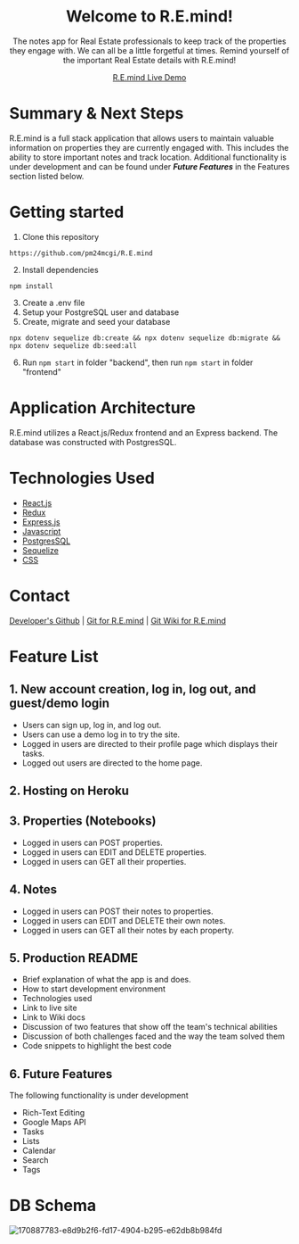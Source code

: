 <h1 align="center">Welcome to R.E.mind!</h1>

<p align="center">The notes app for Real Estate professionals to keep track of the properties they engage with.
We can all be a little forgetful at times. Remind yourself of the important Real Estate details with R.E.mind!</p>

<p align="center"><a  href="https://r-e-mind.herokuapp.com/">R.E.mind Live Demo</a></p>

# Summary & Next Steps

R.E.mind is a full stack application that allows users to maintain valuable information on properties they are currently engaged with. This includes the ability to store important notes and track location. Additional functionality is under development and can be found under **_Future Features_** in the Features section listed below.

# Getting started
1. Clone this repository
```
https://github.com/pm24mcgi/R.E.mind
```
2. Install dependencies
```
npm install
```
3. Create a .env file
4. Setup your PostgreSQL user and database
5. Create, migrate and seed your database
```
npx dotenv sequelize db:create && npx dotenv sequelize db:migrate && npx dotenv sequelize db:seed:all
```
6. Run `npm start` in folder "backend", then run `npm start` in folder "frontend"


# Application Architecture
R.E.mind utilizes a React.js/Redux frontend and an Express backend. The database was constructed with PostgresSQL.

# Technologies Used
* [React.js](https://reactjs.org/)
* [Redux](https://redux.js.org/)
* [Express.js](https://expressjs.com/)
* [Javascript](https://www.javascript.com/)
* [PostgresSQL](https://www.postgresql.org/)
* [Sequelize](https://sequelize.org/)
* [CSS](https://developer.mozilla.org/en-US/docs/Web/CSS)

# Contact
<a href="https://github.com/pm24mcgi">Developer's Github</a> | <a href="https://github.com/pm24mcgi/R.E.mind">Git for R.E.mind</a> |
<a href="https://github.com/pm24mcgi/R.E.mind/wiki">Git Wiki for R.E.mind</a>

# Feature List

## 1. New account creation, log in, log out, and guest/demo login
* Users can sign up, log in, and log out.
* Users can use a demo log in to try the site.
* Logged in users are directed to their profile page which displays their tasks.
* Logged out users are directed to the home page.

## 2. Hosting on Heroku

## 3. Properties (Notebooks)
* Logged in users can POST properties.
* Logged in users can EDIT and DELETE properties.
* Logged in users can GET all their properties.

## 4. Notes
* Logged in users can POST their notes to properties.
* Logged in users can EDIT and DELETE their own notes.
* Logged in users can GET all their notes by each property.

## 5. Production README
* Brief explanation of what the app is and does.
* How to start development environment
* Technologies used
* Link to live site
* Link to Wiki docs
* Discussion of two features that show off the team's technical abilities
* Discussion of both challenges faced and the way the team solved them
* Code snippets to highlight the best code

## 6. Future Features
The following functionality is under development
* Rich-Text Editing
* Google Maps API
* Tasks
* Lists
* Calendar
* Search
* Tags

# DB Schema
![170887783-e8d9b2f6-fd17-4904-b295-e62db8b984fd](https://user-images.githubusercontent.com/99216796/172063314-dc8712c5-5fde-4c6b-9d6c-785b36b3ecae.png)
